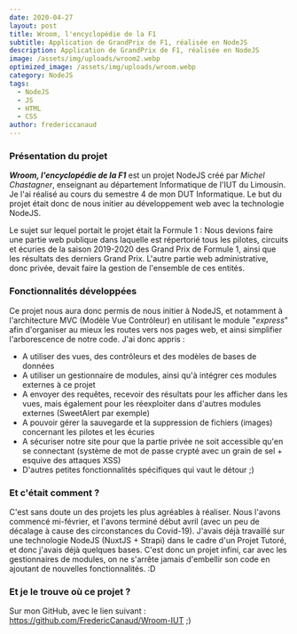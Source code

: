 ```yaml
---
date: 2020-04-27
layout: post
title: Wroom, l'encyclopédie de la F1
subtitle: Application de GrandPrix de F1, réalisée en NodeJS
description: Application de GrandPrix de F1, réalisée en NodeJS
image: /assets/img/uploads/wroom2.webp
optimized_image: /assets/img/uploads/wroom.webp
category: NodeJS
tags:
  - NodeJS
  - JS
  - HTML
  - CSS
author: fredericcanaud
---
```


### Présentation du projet

***Wroom, l'encyclopédie de la F1*** est un projet NodeJS créé par *Michel Chastagner*, enseignant au département Informatique de l'IUT du Limousin. Je l'ai réalisé au cours du semestre 4 de mon DUT Informatique. Le but du projet était donc de nous initier au développement web avec la technologie NodeJS.

Le sujet sur lequel portait le projet était la Formule 1 : Nous devions faire une partie web publique dans laquelle est répertorié tous les pilotes, circuits et écuries de la saison 2019-2020 des Grand Prix de Formule 1, ainsi que les résultats des derniers Grand Prix. L'autre partie web administrative, donc privée, devait faire la gestion de l'ensemble de ces entités.

### Fonctionnalités développées

Ce projet nous aura donc permis de nous initier à NodeJS, et notamment à l'architecture MVC (Modèle Vue Contrôleur) en utilisant le module "*express*" afin d'organiser au mieux les routes vers nos pages web, et ainsi simplifier l'arborescence de notre code.
J'ai donc appris :
- A utiliser des vues, des contrôleurs et des modèles de bases de données
- A utiliser un gestionnaire de modules, ainsi qu'à intégrer ces modules externes à ce projet
- A envoyer des requêtes, recevoir des résultats pour les afficher dans les vues, mais également pour les réexploiter dans d'autres modules externes (SweetAlert par exemple)
- A pouvoir gérer la sauvegarde et la suppression de fichiers (images) concernant les pilotes et les écuries
- A sécuriser notre site pour que la partie privée ne soit accessible qu'en se connectant (système de mot de passe crypté avec un grain de sel + esquive des attaques XSS)
- D'autres petites fonctionnalités spécifiques qui vaut le détour ;)

### Et c'était comment ?

C'est sans doute un des projets les plus agréables à réaliser. Nous l'avons commencé mi-février, et l'avons terminé début avril (avec un peu de décalage à cause des circonstances du Covid-19). J'avais déjà travaillé sur une technologie NodeJS (NuxtJS + Strapi) dans le cadre d'un Projet Tutoré, et donc j'avais déjà quelques bases. C'est donc un projet infini, car avec les gestionnaires de modules, on ne s'arrête jamais d'embellir son code en ajoutant de nouvelles fonctionnalités. :D

### Et je le trouve où ce projet ?

Sur mon GitHub, avec le lien suivant : <a href="https://github.com/FredericCanaud/Wroom-IUT"> https://github.com/FredericCanaud/Wroom-IUT </a> ;)
